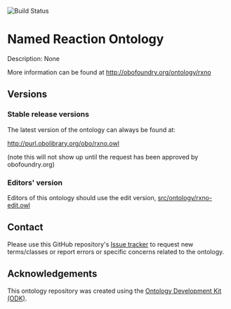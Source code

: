 
![Build Status](https://github.com/rsc-ontologies/rxno/workflows/CI/badge.svg)
# Named Reaction Ontology

Description: None

More information can be found at http://obofoundry.org/ontology/rxno

## Versions

### Stable release versions

The latest version of the ontology can always be found at:

http://purl.obolibrary.org/obo/rxno.owl

(note this will not show up until the request has been approved by obofoundry.org)

### Editors' version

Editors of this ontology should use the edit version, [src/ontology/rxno-edit.owl](src/ontology/rxno-edit.owl)

## Contact

Please use this GitHub repository's [Issue tracker](https://github.com/rsc-ontologies/rxno/issues) to request new terms/classes or report errors or specific concerns related to the ontology.

## Acknowledgements

This ontology repository was created using the [Ontology Development Kit (ODK)](https://github.com/INCATools/ontology-development-kit).